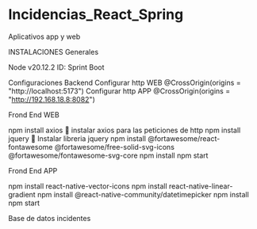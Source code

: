 # Incidencias_React_Spring
 Aplicativos app y web

INSTALACIONES Generales

Node v20.12.2
ID: Sprint Boot

Configuraciones Backend 
Configurar http WEB
@CrossOrigin(origins = "http://localhost:5173")
Configurar http APP
@CrossOrigin(origins = "http://192.168.18.8:8082")

Frond End WEB

npm install axios  instalar axios para las peticiones de http
npm install jquery  Instalar libreria jquery 
npm install @fortawesome/react-fontawesome @fortawesome/free-solid-svg-icons @fortawesome/fontawesome-svg-core 
npm install
npm start

Frond End APP

npm install react-native-vector-icons
npm install react-native-linear-gradient
npm install @react-native-community/datetimepicker
npm install
npm start

Base de datos
incidentes




